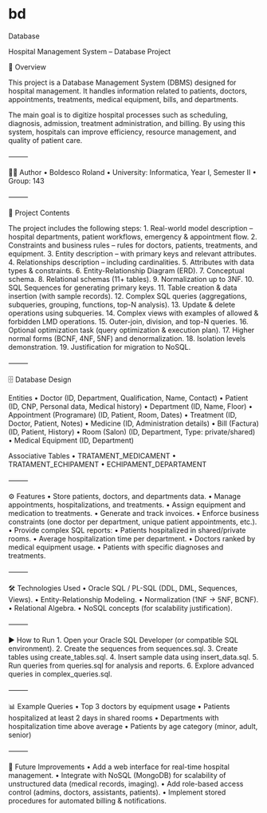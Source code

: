 # bd
Database

Hospital Management System – Database Project

📌 Overview

This project is a Database Management System (DBMS) designed for hospital management.
It handles information related to patients, doctors, appointments, treatments, medical equipment, bills, and departments.

The main goal is to digitize hospital processes such as scheduling, diagnosis, admission, treatment administration, and billing.
By using this system, hospitals can improve efficiency, resource management, and quality of patient care.

⸻

👨‍💻 Author
	•	Boldesco Roland
	•	University: Informatica, Year I, Semester II
	•	Group: 143

⸻

📂 Project Contents

The project includes the following steps:
	1.	Real-world model description – hospital departments, patient workflows, emergency & appointment flow.
	2.	Constraints and business rules – rules for doctors, patients, treatments, and equipment.
	3.	Entity description – with primary keys and relevant attributes.
	4.	Relationships description – including cardinalities.
	5.	Attributes with data types & constraints.
	6.	Entity-Relationship Diagram (ERD).
	7.	Conceptual schema.
	8.	Relational schemas (11+ tables).
	9.	Normalization up to 3NF.
	10.	SQL Sequences for generating primary keys.
	11.	Table creation & data insertion (with sample records).
	12.	Complex SQL queries (aggregations, subqueries, grouping, functions, top-N analysis).
	13.	Update & delete operations using subqueries.
	14.	Complex views with examples of allowed & forbidden LMD operations.
	15.	Outer-join, division, and top-N queries.
	16.	Optional optimization task (query optimization & execution plan).
	17.	Higher normal forms (BCNF, 4NF, 5NF) and denormalization.
	18.	Isolation levels demonstration.
	19.	Justification for migration to NoSQL.

⸻

🗄 Database Design

Entities
	•	Doctor (ID, Department, Qualification, Name, Contact)
	•	Patient (ID, CNP, Personal data, Medical history)
	•	Department (ID, Name, Floor)
	•	Appointment (Programare) (ID, Patient, Room, Dates)
	•	Treatment (ID, Doctor, Patient, Notes)
	•	Medicine (ID, Administration details)
	•	Bill (Factura) (ID, Patient, History)
	•	Room (Salon) (ID, Department, Type: private/shared)
	•	Medical Equipment (ID, Department)

Associative Tables
	•	TRATAMENT_MEDICAMENT
	•	TRATAMENT_ECHIPAMENT
	•	ECHIPAMENT_DEPARTAMENT

⸻

⚙️ Features
	•	Store patients, doctors, and departments data.
	•	Manage appointments, hospitalizations, and treatments.
	•	Assign equipment and medication to treatments.
	•	Generate and track invoices.
	•	Enforce business constraints (one doctor per department, unique patient appointments, etc.).
	•	Provide complex SQL reports:
	•	Patients hospitalized in shared/private rooms.
	•	Average hospitalization time per department.
	•	Doctors ranked by medical equipment usage.
	•	Patients with specific diagnoses and treatments.

⸻

🛠 Technologies Used
	•	Oracle SQL / PL-SQL (DDL, DML, Sequences, Views).
	•	Entity-Relationship Modeling.
	•	Normalization (1NF → 5NF, BCNF).
	•	Relational Algebra.
	•	NoSQL concepts (for scalability justification).

⸻

▶️ How to Run
	1.	Open your Oracle SQL Developer (or compatible SQL environment).
	2.	Create the sequences from sequences.sql.
	3.	Create tables using create_tables.sql.
	4.	Insert sample data using insert_data.sql.
	5.	Run queries from queries.sql for analysis and reports.
	6.	Explore advanced queries in complex_queries.sql.

⸻

📊 Example Queries
	•	Top 3 doctors by equipment usage
	•	Patients hospitalized at least 2 days in shared rooms
	•	Departments with hospitalization time above average
	•	Patients by age category (minor, adult, senior)

⸻

🚀 Future Improvements
	•	Add a web interface for real-time hospital management.
	•	Integrate with NoSQL (MongoDB) for scalability of unstructured data (medical records, imaging).
	•	Add role-based access control (admins, doctors, assistants, patients).
	•	Implement stored procedures for automated billing & notifications.

